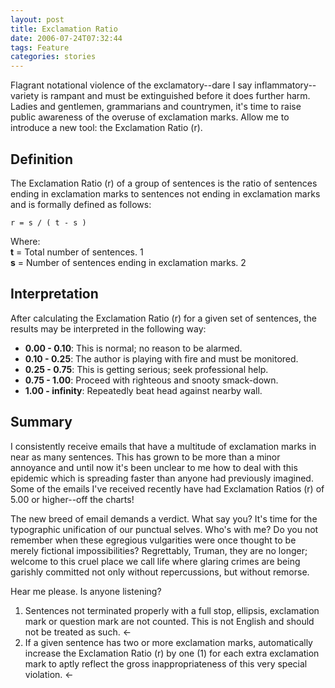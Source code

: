 ```yaml
---
layout: post
title: Exclamation Ratio
date: 2006-07-24T07:32:44
tags: Feature
categories: stories
---
```


Flagrant notational violence of the exclamatory--dare I say inflammatory--
variety is rampant and must be extinguished before it does further harm.
Ladies and gentlemen, grammarians and countrymen, it's time to raise public
awareness of the overuse of exclamation marks. Allow me to introduce a new
tool: the Exclamation Ratio (r).


## Definition

The Exclamation Ratio (r) of a group of sentences is the ratio of sentences
ending in exclamation marks to sentences not ending in exclamation marks and
is formally defined as follows:

`r = s / ( t - s )`

Where:  
**t** = Total number of sentences. 1  
**s** = Number of sentences ending in exclamation marks. 2

## Interpretation

After calculating the Exclamation Ratio (r) for a given set of sentences, the
results may be interpreted in the following way:

  * **0.00 - 0.10**: This is normal; no reason to be alarmed.
  * **0.10 - 0.25**: The author is playing with fire and must be monitored.
  * **0.25 - 0.75**: This is getting serious; seek professional help.
  * **0.75 - 1.00**: Proceed with righteous and snooty smack-down.
  * **1.00 - infinity**: Repeatedly beat head against nearby wall.

## Summary

I consistently receive emails that have a multitude of exclamation marks in
near as many sentences. This has grown to be more than a minor annoyance and
until now it's been unclear to me how to deal with this epidemic which is
spreading faster than anyone had previously imagined. Some of the emails I've
received recently have had Exclamation Ratios (r) of 5.00 or higher--off the
charts!

The new breed of email demands a verdict. What say you? It's time for the
typographic unification of our punctual selves. Who's with me? Do you not
remember when these egregious vulgarities were once thought to be merely
fictional impossibilities? Regrettably, Truman, they are no longer; welcome to
this cruel place we call life where glaring crimes are being garishly
committed not only without repercussions, but without remorse.

Hear me please. Is anyone listening?

  1. Sentences not terminated properly with a full stop, ellipsis, exclamation mark or question mark are not counted. This is not English and should not be treated as such. <-
  2. If a given sentence has two or more exclamation marks, automatically increase the Exclamation Ratio (r) by one (1) for each extra exclamation mark to aptly reflect the gross inappropriateness of this very special violation. <-


